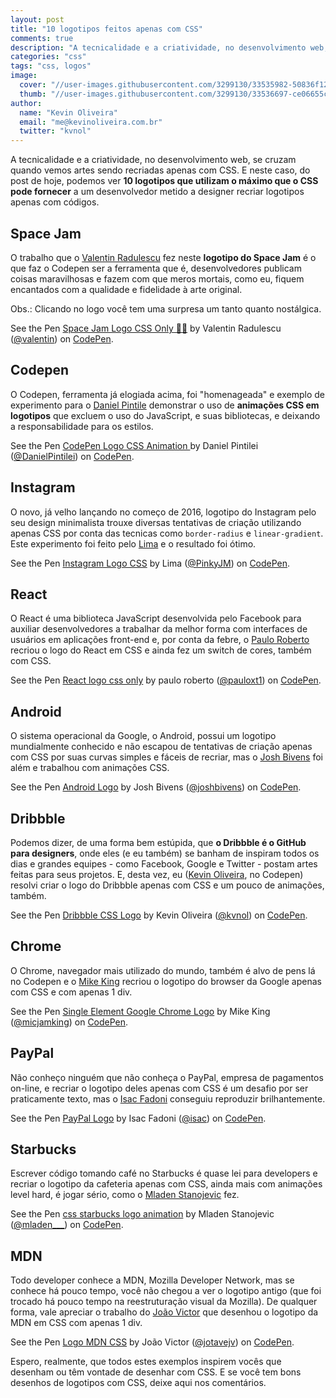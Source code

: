 ```yaml
---
layout: post
title: "10 logotipos feitos apenas com CSS"
comments: true
description: "A tecnicalidade e a criatividade, no desenvolvimento web, se cruzam quando vemos artes sendo recriadas apenas com CSS. Neste caso, logotipos."
categories: "css"
tags: "css, logos"
image:
  cover: "//user-images.githubusercontent.com/3299130/33535982-50836f12-d898-11e7-8f13-14963a1d01d5.png"
  thumb: "//user-images.githubusercontent.com/3299130/33536697-ce06655c-d89d-11e7-9c71-c4b6df3440d3.png"
author:
  name: "Kevin Oliveira"
  email: "me@kevinoliveira.com.br"
  twitter: "kvnol"
---
```


A tecnicalidade e a criatividade, no desenvolvimento web, se cruzam quando vemos artes sendo recriadas apenas com CSS. E neste caso, do post de hoje, podemos ver **10 logotipos que utilizam o máximo que o CSS pode fornecer** a um desenvolvedor metido a designer recriar logotipos apenas com códigos.

## Space Jam

O trabalho que o [Valentin Radulescu](https://codepen.io/valentin) fez neste **logotipo do Space Jam** é o que faz o Codepen ser a ferramenta que é, desenvolvedores publicam coisas maravilhosas e fazem com que meros mortais, como eu, fiquem encantados com a qualidade e fidelidade à arte original.

Obs.: Clicando no logo você tem uma surpresa um tanto quanto nostálgica.

<p data-height="600" data-theme-id="light" data-slug-hash="NaJMmG" data-default-tab="result" data-user="valentin" data-embed-version="2" data-pen-title="Space Jam Logo CSS Only 🐰🏀" class="codepen">See the Pen <a href="https://codepen.io/valentin/pen/NaJMmG/">Space Jam Logo CSS Only 🐰🏀</a> by Valentin Radulescu (<a href="https://codepen.io/valentin">@valentin</a>) on <a href="https://codepen.io">CodePen</a>.</p>

## Codepen

O Codepen, ferramenta já elogiada acima, foi "homenageada" e exemplo de experimento para o [Daniel Pintile](https://codepen.io/DanielPintilei) demonstrar o uso de **animações CSS em logotipos** que excluem o uso do JavaScript, e suas bibliotecas, e deixando a responsabilidade para os estilos.

<p data-height="600" data-theme-id="light" data-slug-hash="qNYZrV" data-default-tab="result" data-user="DanielPintilei" data-embed-version="2" data-pen-title="CodePen Logo CSS Animation " class="codepen">See the Pen <a href="https://codepen.io/DanielPintilei/pen/qNYZrV/">CodePen Logo CSS Animation </a> by Daniel Pintilei (<a href="https://codepen.io/DanielPintilei">@DanielPintilei</a>) on <a href="https://codepen.io">CodePen</a>.</p>

## Instagram

O novo, já velho lançando no começo de 2016, logotipo do Instagram pelo seu design minimalista trouxe diversas tentativas de criação utilizando apenas CSS por conta das tecnicas como `border-radius` e `linear-gradient`. Este experimento foi feito pelo [Lima](https://codepen.io/PinkyJM) e o resultado foi ótimo.

<p data-height="600" data-theme-id="light" data-slug-hash="OWryYy" data-default-tab="result" data-user="PinkyJM" data-embed-version="2" data-pen-title="Instagram Logo CSS" class="codepen">See the Pen <a href="https://codepen.io/PinkyJM/pen/OWryYy/">Instagram Logo CSS</a> by Lima (<a href="https://codepen.io/PinkyJM">@PinkyJM</a>) on <a href="https://codepen.io">CodePen</a>.</p>

## React

O React é uma biblioteca JavaScript desenvolvida pelo Facebook para auxiliar desenvolvedores a trabalhar da melhor forma com interfaces de usuários em aplicações front-end e, por conta da febre, o [Paulo Roberto](https://codepen.io/pauloxt1) recriou o logo do React em CSS e ainda fez um switch de cores, também com CSS.

<p data-height="600" data-theme-id="light" data-slug-hash="vXzgxg" data-default-tab="result" data-user="pauloxt1" data-embed-version="2" data-pen-title="React logo css only" class="codepen">See the Pen <a href="https://codepen.io/pauloxt1/pen/vXzgxg/">React logo css only</a> by paulo roberto (<a href="https://codepen.io/pauloxt1">@pauloxt1</a>) on <a href="https://codepen.io">CodePen</a>.</p>

## Android

O sistema operacional da Google, o Android, possui um logotipo mundialmente conhecido e não escapou de tentativas de criação apenas com CSS por suas curvas simples e fáceis de recriar, mas o [Josh Bivens](https://codepen.io/joshbivens) foi além e trabalhou com animações CSS.

<p data-height="600" data-theme-id="light" data-slug-hash="EPVQvp" data-default-tab="result" data-user="joshbivens" data-embed-version="2" data-pen-title="Android Logo" class="codepen">See the Pen <a href="https://codepen.io/joshbivens/pen/EPVQvp/">Android Logo</a> by Josh Bivens (<a href="https://codepen.io/joshbivens">@joshbivens</a>) on <a href="https://codepen.io">CodePen</a>.</p>

## Dribbble

Podemos dizer, de uma forma bem estúpida, que **o Dribbble é o GitHub para designers**, onde eles (e eu também) se banham de inspiram todos os dias e grandes equipes - como Facebook, Google e Twitter - postam artes feitas para seus projetos. E, desta vez, eu ([Kevin Oliveira](https://codepen.io/kvnol/), no Codepen) resolvi criar o logo do Dribbble apenas com CSS e um pouco de animações, também.

<p data-height="600" data-theme-id="light" data-slug-hash="BmxNaZ" data-default-tab="result" data-user="kvnol" data-embed-version="2" data-pen-title="Dribbble CSS Logo" class="codepen">See the Pen <a href="https://codepen.io/kvnol/pen/BmxNaZ/">Dribbble CSS Logo</a> by Kevin Oliveira (<a href="https://codepen.io/kvnol">@kvnol</a>) on <a href="https://codepen.io">CodePen</a>.</p>

## Chrome

O Chrome, navegador mais utilizado do mundo, também é alvo de pens lá no Codepen e o [Mike King](https://codepen.io/micjamking) recriou o logotipo do browser da Google apenas com CSS e com apenas 1 div.

<p data-height="600" data-theme-id="light" data-slug-hash="xEbrd" data-default-tab="result" data-user="micjamking" data-embed-version="2" data-pen-title="Single Element Google Chrome Logo" class="codepen">See the Pen <a href="https://codepen.io/micjamking/pen/xEbrd/">Single Element Google Chrome Logo</a> by Mike King (<a href="https://codepen.io/micjamking">@micjamking</a>) on <a href="https://codepen.io">CodePen</a>.</p>

## PayPal

Não conheço ninguém que não conheça o PayPal, empresa de pagamentos on-line, e recriar o logotipo deles apenas com CSS é um desafio por ser praticamente texto, mas o [Isac Fadoni](https://codepen.io/isac) conseguiu reproduzir brilhantemente.

<p data-height="600" data-theme-id="light" data-slug-hash="jELyQx" data-default-tab="result" data-user="isac" data-embed-version="2" data-pen-title="PayPal Logo" class="codepen">See the Pen <a href="https://codepen.io/isac/pen/jELyQx/">PayPal Logo</a> by Isac Fadoni (<a href="https://codepen.io/isac">@isac</a>) on <a href="https://codepen.io">CodePen</a>.</p>

## Starbucks

Escrever código tomando café no Starbucks é quase lei para developers e recriar o logotipo da cafeteria apenas com CSS, ainda mais com animações level hard, é jogar sério, como o [Mladen Stanojevic](https://codepen.io/mladen___/pen/emLBQe?) fez.

<p data-height="600" data-theme-id="light" data-slug-hash="emLBQe" data-default-tab="result" data-user="mladen___" data-embed-version="2" data-pen-title="css starbucks logo animation" class="codepen">See the Pen <a href="https://codepen.io/mladen___/pen/emLBQe/">css starbucks logo animation</a> by Mladen Stanojevic (<a href="https://codepen.io/mladen___">@mladen___</a>) on <a href="https://codepen.io">CodePen</a>.</p>

## MDN

Todo developer conhece a MDN, Mozilla Developer Network, mas se conhece há pouco tempo, você não chegou a ver o logotipo antigo (que foi trocado há pouco tempo na reestruturação visual da Mozilla). De qualquer forma, vale apreciar o trabalho do [João Victor](https://codepen.io/jotavejv) que desenhou o logotipo da MDN em CSS com apenas 1 div.

<p data-height="600" data-theme-id="light" data-slug-hash="FBKCJ" data-default-tab="result" data-user="jotavejv" data-embed-version="2" data-pen-title="Logo MDN CSS" class="codepen">See the Pen <a href="https://codepen.io/jotavejv/pen/FBKCJ/">Logo MDN CSS</a> by João Victor (<a href="https://codepen.io/jotavejv">@jotavejv</a>) on <a href="https://codepen.io">CodePen</a>.</p>
<script async src="https://production-assets.codepen.io/assets/embed/ei.js"></script>

Espero, realmente, que todos estes exemplos inspirem vocês que desenham ou têm vontade de desenhar com CSS. E se você tem bons desenhos de logotipos com CSS, deixe aqui nos comentários.
